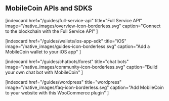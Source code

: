 
<div className="section index-cards">
<div className="width">
<h2>MobileCoin APIs and SDKS</h2>
<div className="grid grid-cols-1 md:grid-cols-2 xl:grid-cols-4">

[indexcard href="/guides/full-service-api" title="Full Service API" image="/native_images/overview-icon-borderless.svg" 
    caption="Connect to the blockchain with the Full Service API" ]

[indexcard href="/guides/wallets/ios-app-sdk" title="iOS" image="/native_images/guides-icon-borderless.svg" 
    caption="Add a MobileCoin wallet to your iOS app" ]

[indexcard href="/guides/chatbots/forest" title="chat bots" image="/native_images/community-icon-borderless.svg"
    caption="Build your own chat bot with MobileCoin" ]

[indexcard href="/guides/wordpress" title="wordpress" image="/native_images/faq-icon-borderless.svg"
    caption="Add MobileCoin to your website with this WooCommerce plugin" ]

</div>
</div>
</div>
